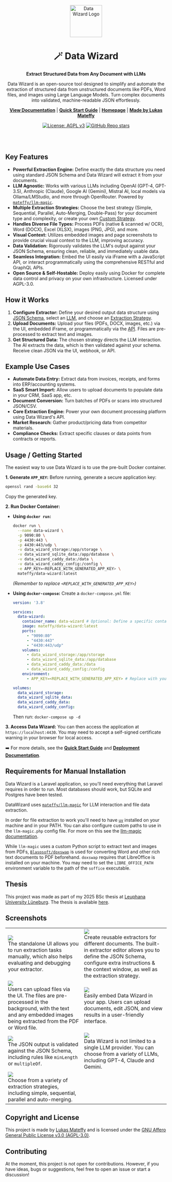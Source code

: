 <div align="center">

<br>
<img src="./public/images/logo.svg" alt="Data Wizard Logo" height="100"/>
<h1>🪄 Data Wizard</h1>
<p><strong>Extract Structured Data from Any Document with LLMs</strong></p>
<p>Data Wizard is an open-source tool designed to simplify and automate the extraction of structured data from unstructured documents like PDFs, Word files, and images using Large Language Models. Turn complex documents into validated, machine-readable JSON effortlessly.</p>

[**View Documentation**](https://docs.data-wizard.ai) | [**Quick Start Guide**](https://docs.data-wizard.ai/quick-start) | [**Homepage**](https://data-wizard.ai) | [**Made by Lukas Mateffy**](https://mateffy.me)

[![License: AGPL v3](https://img.shields.io/badge/License-AGPL_v3-blue.svg)](https://www.gnu.org/licenses/agpl-3.0)
[![GitHub Repo stars](https://img.shields.io/github/stars/capevace/data-wizard)](https://github.com/capevace/data-wizard)


</div>

<br>
<br>

## Key Features

* **Powerful Extraction Engine:** Define exactly the data structure you need using standard JSON Schema and Data Wizard
  will extract it from your documents.
* **LLM Agnostic:** Works with various LLMs including OpenAI (GPT-4, GPT-3.5), Anthropic (Claude), Google AI (Gemini),
  Mistral AI, local models via Ollama/LMStudio, and more through OpenRouter. Powered by [
  `mateffy/llm-magic`](https://github.com/mateffy/llm-magic).
* **Multiple Extraction Strategies:** Choose the best strategy (Simple, Sequential, Parallel, Auto-Merging, Double-Pass)
  for your document type and complexity, or create your
  own [Custom Strategy](https://docs.data-wizard.ai/custom-strategies).
* **Handles Diverse File Types:** Process PDFs (native & scanned w/ OCR), Word (DOCX), Excel (XLSX), images (PNG, JPG),
  and more.
* **Visual Context:** Utilizes embedded images and page screenshots to provide crucial visual context to the LLM,
  improving accuracy.
* **Data Validation:** Rigorously validates the LLM's output against your JSON Schema, ensuring clean, reliable, and
  immediately usable data.
* **Seamless Integration:** Embed the UI easily via iFrame with a JavaScript API, or interact programmatically using the
  comprehensive RESTful and GraphQL APIs.
* **Open Source & Self-Hostable:** Deploy easily using Docker for complete data control and privacy on your own
  infrastructure. Licensed under AGPL-3.0.

## How it Works

1. **Configure Extractor:** Define your desired output data structure
   using [JSON Schema](https://docs.data-wizard.ai/extractors), select
   an [LLM](https://docs.data-wizard.ai/configure-llm), and choose
   an [Extraction Strategy](https://docs.data-wizard.ai/strategies).
2. **Upload Documents:** Upload your files (PDFs, DOCX, images, etc.) via the UI, embedded iFrame, or programmatically
   via the [API](https://docs.data-wizard.ai/api). Files are pre-processed to extract text and images.
3. **Get Structured Data:** The chosen strategy directs the LLM interaction. The AI extracts the data, which is then
   validated against your schema. Receive clean JSON via the UI, webhook, or API.

## Example Use Cases

* **Automate Data Entry:** Extract data from invoices, receipts, and forms into ERP/accounting systems.
* **SaaS Smart Import:** Allow users to upload documents to populate data in your CRM, SaaS app, etc.
* **Document Conversion:** Turn batches of PDFs or scans into structured JSON/CSV.
* **Core Extraction Engine:** Power your own document processing platform using Data Wizard's API.
* **Market Research:** Gather product/pricing data from competitor materials.
* **Compliance Checks:** Extract specific clauses or data points from contracts or reports.

## Usage / Getting Started

The easiest way to use Data Wizard is to use the pre-built Docker container.

**1. Generate `APP_KEY`:**
Before running, generate a secure application key:

```bash
openssl rand -base64 32
```

Copy the generated key.

**2. Run Docker Container:**

* **Using `docker run`:**

  ```bash
  docker run \
    --name data-wizard \
    -p 9090:80 \
    -p 4430:443 \
    -p 4430:443/udp \
    -v data_wizard_storage:/app/storage \
    -v data_wizard_sqlite_data:/app/database \
    -v data_wizard_caddy_data:/data \
    -v data_wizard_caddy_config:/config \
    -e APP_KEY=<REPLACE_WITH_GENERATED_APP_KEY> \
    mateffy/data-wizard:latest
  ```
  *(Remember to replace `<REPLACE_WITH_GENERATED_APP_KEY>`)*

* **Using `docker-compose`:**
  Create a `docker-compose.yml` file:
  ```yaml
  version: '3.8'

  services:
    data-wizard:
      container_name: data-wizard # Optional: Define a specific container name
      image: mateffy/data-wizard:latest
      ports:
        - "9090:80"
        - "4430:443"
        - "4430:443/udp"
      volumes:
        - data_wizard_storage:/app/storage
        - data_wizard_sqlite_data:/app/database
        - data_wizard_caddy_data:/data
        - data_wizard_caddy_config:/config
      environment:
        - APP_KEY=<REPLACE_WITH_GENERATED_APP_KEY> # Replace with your generated key

  volumes:
    data_wizard_storage:
    data_wizard_sqlite_data:
    data_wizard_caddy_data:
    data_wizard_caddy_config:
  ```
  Then run: `docker-compose up -d`

**3. Access Data Wizard:**
You can then access the application at `https://localhost:4430`. You may need to accept a self-signed certificate
warning in your browser for local access.

➡️ For more details, see the [**Quick Start Guide**](https://docs.data-wizard.ai/quick-start) and [**Deployment
Documentation**](https://docs.data-wizard.ai/deployment).

## Requirements for Manual Installation

Data Wizard is a Laravel application, so you'll need everything that Laravel requires in order to run.
Most databases should work, but SQLite and Postgres have been tested.

DataWizard uses [`mateffy/llm-magic`](https://github.com/mateffy/llm-magic) for LLM interaction and file data
extraction.

In order for file extraction to work you'll need to have [`uv`](https://github.com/astral-sh/uv) installed on your
machine and in your PATH.
You can also configure custom paths to use in the `llm-magic.php` config file. For more on this see
the [llm-magic documentation](https://github.com/mateffy/llm-magic).

While `llm-magic` uses a custom Python script to extract text and images from PDFs, [
`Blaspsoft/doxswap`](https://github.com/Blaspsoft/doxswap) is used for converting Word and other rich text documents to
PDF beforehand.
`doxswap` requires that LibreOffice is installed on your machine. You may need to set the `LIBRE_OFFICE_PATH`
environment variable to the path of the `soffice` executable.

## Thesis

This project was made as part of my 2025 BSc thesis at [Leuphana University Lüneburg](https://leuphana.de). The thesis
is available [here](https://github.com/capevace/bachelor-thesis-submission).

## Screenshots

|                                                                                                                                                                                                                                         |  |
|-----------------------------------------------------------------------------------------------------------------------------------------------------------------------------------------------------------------------------------------|-------------|
| ![](./public/images/screenshots/run/run-gui.png) <br> The standalone UI allows you to run extraction tasks manually, which also helps evaluating and debugging your extractor.                                                          | ![](./public/images/screenshots/setup/edit-extractor.png) <br> Create reusable extractors for different documents. The built-in extractor editor allows you to define the JSON Schema, configure extra instructions & the context window, as well as the extraction strategy. |
| ![](./public/images/screenshots/embedded-light-upload-done.png) <br> Users can upload files via the UI. The files are pre-processed in the background, with the text and any embedded images being extracted from the PDF or Word file. | ![](./public/images/screenshots/embedded-light-editing.png) <br> Easily embed Data Wizard in your app. Users can upload documents, edit JSON, and view results in a user-friendly interface. |
| ![](./public/images/screenshots/embedded-light-card-error.png) <br> The JSON output is validated against the JSON Schema, including rules like `minLength` or `multipleOf`.                                                             | ![](./public/images/screenshots/setup/select-model.png) <br> Data Wizard is not limited to a single LLM provider. You can choose from a variety of LLMs, including GPT-4, Claude and Gemini. |
| ![](./public/images/screenshots/setup/select-strategy.png) <br> Choose from a variety of extraction strategies, including simple, sequential, parallel and auto-merging.                                                                |

## Copyright and License

This project is made by [Lukas Mateffy](https://mateffy.me) and is licensed under
the [GNU Affero General Public License v3.0 (AGPL-3.0)](https://choosealicense.com/licenses/agpl-3.0/).

## Contributing

At the moment, this project is not open for contributions.
However, if you have ideas, bugs or suggestions, feel free to open an issue or start a discussion!
